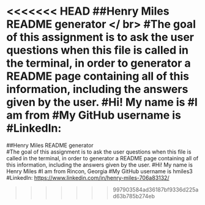 <<<<<<< HEAD
##Henry Miles README generator </ br>
#The goal of this assignment is to ask the user questions when this file is called in the terminal, in order to generator a README page containing all of this information, including the answers given by the user.
#Hi! My name is 
#I am from 
#My GitHub username is 
#LinkedIn: 
=======
##Henry Miles README generator <br />
#The goal of this assignment is to ask the user questions when this file is called in the terminal, in order to generator a README page containing all of this information, including the answers given by the user.
#Hi! My name is Henry Miles
#I am from Rincon, Georgia
#My GitHub username is hmiles3
#LinkedIn: https://www.linkedin.com/in/henry-miles-706a83132/
>>>>>>> 997903584ad36187bf9336d225ad63b785b274eb
